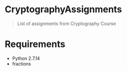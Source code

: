 # CryptographyAssignments
> List of assignments from Cryptography Course

# Requirements
* Python 2.7.14
* fractions
